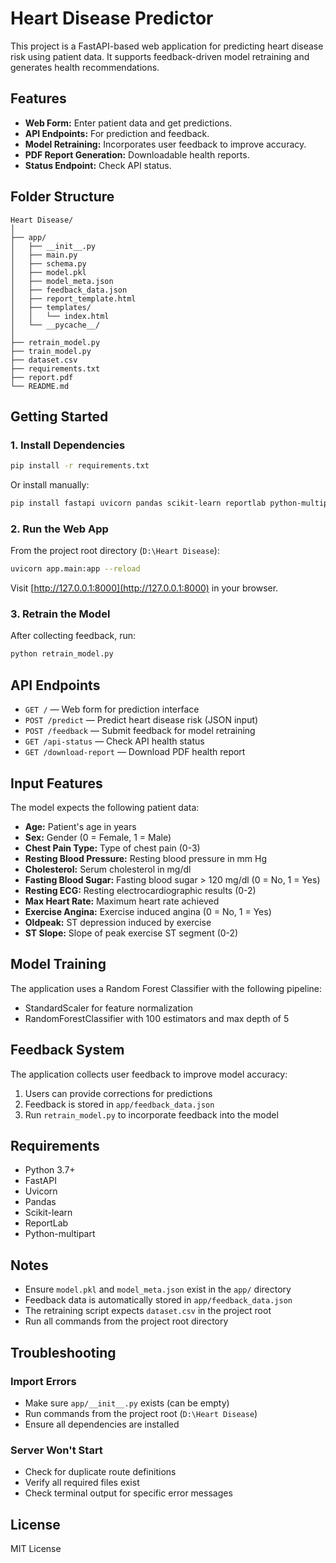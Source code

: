 # Heart Disease Predictor

This project is a FastAPI-based web application for predicting heart disease risk using patient data. It supports feedback-driven model retraining and generates health recommendations.

## Features

- **Web Form:** Enter patient data and get predictions.
- **API Endpoints:** For prediction and feedback.
- **Model Retraining:** Incorporates user feedback to improve accuracy.
- **PDF Report Generation:** Downloadable health reports.
- **Status Endpoint:** Check API status.

## Folder Structure

```
Heart Disease/
│
├── app/
│   ├── __init__.py
│   ├── main.py
│   ├── schema.py
│   ├── model.pkl
│   ├── model_meta.json
│   ├── feedback_data.json
│   ├── report_template.html
│   ├── templates/
│   │   └── index.html
│   └── __pycache__/
│
├── retrain_model.py
├── train_model.py
├── dataset.csv
├── requirements.txt
├── report.pdf
└── README.md
```

## Getting Started

### 1. Install Dependencies

```bash
pip install -r requirements.txt
```

Or install manually:
```bash
pip install fastapi uvicorn pandas scikit-learn reportlab python-multipart
```

### 2. Run the Web App

From the project root directory (`D:\Heart Disease`):

```bash
uvicorn app.main:app --reload
```

Visit [http://127.0.0.1:8000](http://127.0.0.1:8000) in your browser.

### 3. Retrain the Model

After collecting feedback, run:

```bash
python retrain_model.py
```

## API Endpoints

- `GET /` — Web form for prediction interface
- `POST /predict` — Predict heart disease risk (JSON input)
- `POST /feedback` — Submit feedback for model retraining
- `GET /api-status` — Check API health status
- `GET /download-report` — Download PDF health report

## Input Features

The model expects the following patient data:

- **Age:** Patient's age in years
- **Sex:** Gender (0 = Female, 1 = Male)
- **Chest Pain Type:** Type of chest pain (0-3)
- **Resting Blood Pressure:** Resting blood pressure in mm Hg
- **Cholesterol:** Serum cholesterol in mg/dl
- **Fasting Blood Sugar:** Fasting blood sugar > 120 mg/dl (0 = No, 1 = Yes)
- **Resting ECG:** Resting electrocardiographic results (0-2)
- **Max Heart Rate:** Maximum heart rate achieved
- **Exercise Angina:** Exercise induced angina (0 = No, 1 = Yes)
- **Oldpeak:** ST depression induced by exercise
- **ST Slope:** Slope of peak exercise ST segment (0-2)

## Model Training

The application uses a Random Forest Classifier with the following pipeline:
- StandardScaler for feature normalization
- RandomForestClassifier with 100 estimators and max depth of 5

## Feedback System

The application collects user feedback to improve model accuracy:
1. Users can provide corrections for predictions
2. Feedback is stored in `app/feedback_data.json`
3. Run `retrain_model.py` to incorporate feedback into the model

## Requirements

- Python 3.7+
- FastAPI
- Uvicorn
- Pandas
- Scikit-learn
- ReportLab
- Python-multipart

## Notes

- Ensure `model.pkl` and `model_meta.json` exist in the `app/` directory
- Feedback data is automatically stored in `app/feedback_data.json`
- The retraining script expects `dataset.csv` in the project root
- Run all commands from the project root directory

## Troubleshooting

### Import Errors
- Make sure `app/__init__.py` exists (can be empty)
- Run commands from the project root (`D:\Heart Disease`)
- Ensure all dependencies are installed

### Server Won't Start
- Check for duplicate route definitions
- Verify all required files exist
- Check terminal output for specific error messages

## License

MIT License
